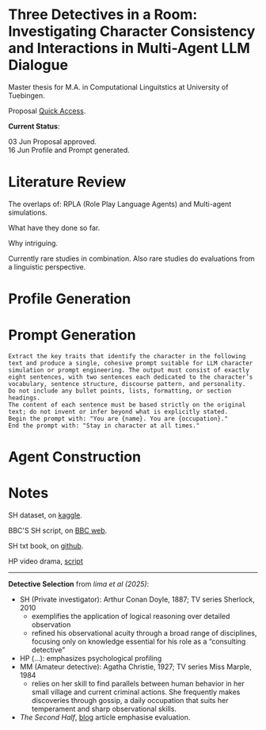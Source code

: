 
# Three Detectives in a Room: <br> Investigating Character Consistency and Interactions in Multi-Agent LLM Dialogue

Master thesis for M.A. in Computational Linguitstics at University of Tuebingen.

Proposal [Quick Access](https://github.com/devychen/Thesis_CL/blob/main/Proposal_0601.md).

**Current Status**:

03 Jun Proposal approved.<br>
16 Jun Profile and Prompt generated.


# Literature Review

The overlaps of: RPLA (Role Play Language Agents) and Multi-agent simulations.

What have they done so far. 

Why intriguing.

Currently rare studies in combination. Also rare studies do evaluations from a linguistic perspective.


# Profile Generation

# Prompt Generation

```
Extract the key traits that identify the character in the following text and produce a single, cohesive prompt suitable for LLM character simulation or prompt engineering. The output must consist of exactly eight sentences, with two sentences each dedicated to the character’s vocabulary, sentence structure, discourse pattern, and personality.
Do not include any bullet points, lists, formatting, or section headings.
The content of each sentence must be based strictly on the original text; do not invent or infer beyond what is explicitly stated.
Begin the prompt with: "You are {name}. You are {occupation}."
End the prompt with: "Stay in character at all times."
```

# Agent Construction


# Notes

SH dataset, on [kaggle](https://www.kaggle.com/datasets/bharatkumar0925/sherlock-holmes-collection).

BBC'S SH script, on [BBC web](https://www.bbc.co.uk/writers/scripts/tv-drama/sherlock/).

SH txt book, on [github](https://github.com/lucko515/rnn-sherlock-holmes-book/blob/master/datasets/holmes.txt).

HP video drama, [script](https://www.otrr.org/FILES/Scripts_pdf/Hercule%20Poirot/Hercule%20Poirot%2045-02-22%20Case%20of%20Careless%20Client.pdf)

---
**Detective Selection** from *lima et al (2025)*:
- SH (Private investigator): Arthur Conan Doyle, 1887; TV series Sherlock, 2010
    - exemplifies the application of logical reasoning over detailed observation 
    - refined his observational acuity through a broad range of disciplines, focusing only on knowledge essential for his role as a “consulting detective” 
- HP (...): emphasizes psychological profiling
- MM (Amateur detective): Agatha Christie, 1927; TV series Miss Marple, 1984
    - relies on her skill to find parallels between human behavior in her small village and current criminal actions. She frequently makes discoveries through gossip, a daily occupation that suits her temperament and sharp observational skills.
- *The Second Half*, [blog](https://ysymyth.github.io/The-Second-Half/) article emphasise evaluation.